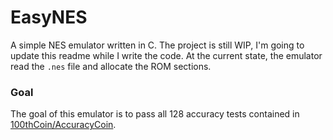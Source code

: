 # EasyNES
A simple NES emulator written in C. The project is still WIP, I'm going to update this readme while I write the code. At the current state, the emulator read the `.nes` file and allocate the ROM sections.
### Goal
The goal of this emulator is to pass all 128 accuracy tests contained in [100thCoin/AccuracyCoin](https://github.com/100thCoin/AccuracyCoin).